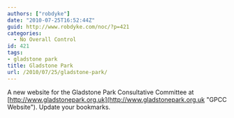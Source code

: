 ```yaml
---
authors: ["robdyke"]
date: "2010-07-25T16:52:44Z"
guid: http://www.robdyke.com/noc/?p=421
categories:
  - No Overall Control
id: 421
tags:
- gladstone park
title: Gladstone Park
url: /2010/07/25/gladstone-park/
---
```

A new website for the Gladstone Park Consultative Committee at [http://www.gladstonepark.org.uk](http://www.gladstonepark.org.uk "GPCC Website"). Update your bookmarks.